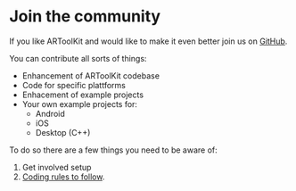 # Join the community
If you like ARToolKit and would like to make it even better join us on [GitHub](https://github.com/artoolkit/artoolkit5 "ARToolkit on GibHub"). 

You can contribute all sorts of things:
* Enhancement of ARToolKit codebase
* Code for specific plattforms
* Enhacement of example projects
* Your own example projects for:
  * Android
  * iOS
  * Desktop (C++)

To do so there are a few things you need to be aware of:
1. Get involved setup
2. [Coding rules to follow](http://link_to_coding_guidelines "Coding guidelines").


